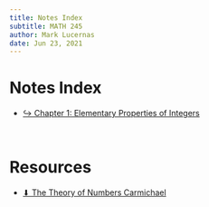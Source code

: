 ```yaml
---
title: Notes Index
subtitle: MATH 245
author: Mark Lucernas
date: Jun 23, 2021
---
```



# Notes Index

- [↪ Chapter 1: Elementary Properties of Integers](ch-1/index)

<br>

# Resources

- [⬇ The Theory of Numbers Carmichael](file:../../../../files/summer-2021/MATH-245/the_theory_of_numbers_carmichael.pdf)

